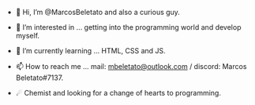 - 👋 Hi, I’m @MarcosBeletato and also a curious guy.
- 👀 I’m interested in ... getting into the programming world and develop myself.
- 🌱 I’m currently learning ... HTML, CSS and JS.
- 📫 How to reach me ... mail: mbeletato@outlook.com / discord: Marcos Beletato#7137.

- ☄ Chemist and looking for a change of hearts to programming.
